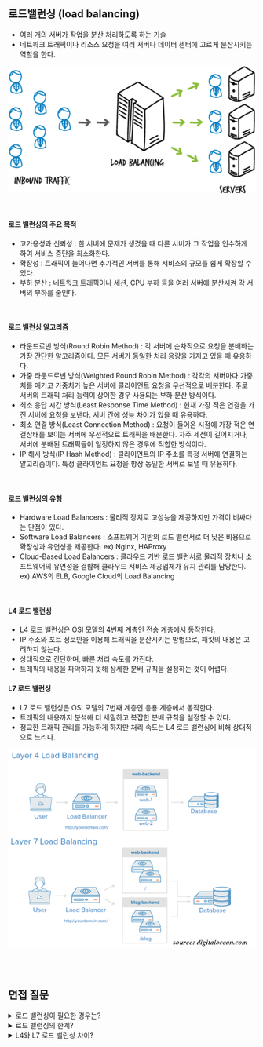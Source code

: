 ## 로드밸런싱 (load balancing)

- 여러 개의 서버가 작업을 분산 처리하도록 하는 기술
- 네트워크 트래픽이나 리소스 요청을 여러 서버나 데이터 센터에 고르게 분산시키는 역할을 한다.

![Alt text](img/image-2.png)

<br>

#### 로드 밸런싱의 주요 목적

- 고가용성과 신뢰성 : 한 서버에 문제가 생겼을 때 다른 서버가 그 작업을 인수하게 하여 서비스 중단을 최소화한다.
- 확장성 : 트래픽이 늘어나면 추가적인 서버를 통해 서비스의 규모를 쉽게 확장할 수 있다.
- 부하 분산 : 네트워크 트래픽이나 세션, CPU 부하 등을 여러 서버에 분산시켜 각 서버의 부하를 줄인다.

<br>

#### 로드 밸런싱 알고리즘

- 라운드로빈 방식(Round Robin Method) : 각 서버에 순차적으로 요청을 분배하는 가장 간단한 알고리즘이다.
  모든 서버가 동일한 처리 용량을 가지고 있을 때 유용하다.
- 가중 라운드로빈 방식(Weighted Round Robin Method) : 각각의 서버마다 가중치를 매기고 가중치가 높은 서버에 클라이언트 요청을 우선적으로 배분한다. 주로 서버의 트래픽 처리 능력이 상이한 경우 사용되는 부하 분산 방식이다.
- 최소 응답 시간 방식(Least Response Time Method) : 현재 가장 적은 연결을 가진 서버에 요청을 보낸다.
  서버 간에 성능 차이가 있을 때 유용하다.
- 최소 연결 방식(Least Connection Method) : 요청이 들어온 시점에 가장 적은 연결상태를 보이는 서버에 우선적으로 트래픽을 배분한다.
  자주 세션이 길어지거나, 서버에 분배된 트래픽들이 일정하지 않은 경우에 적합한 방식이다.
- IP 해시 방식(IP Hash Method) : 클라이언트의 IP 주소를 특정 서버에 연결하는 알고리즘이다.
  특정 클라이언트 요청을 항상 동일한 서버로 보낼 때 유용하다.

<br>

#### 로드 밸런싱의 유형

- Hardware Load Balancers : 물리적 장치로 고성능을 제공하지만 가격이 비싸다는 단점이 있다.
- Software Load Balancers : 소프트웨어 기반의 로드 밸런서로 더 낮은 비용으로 확장성과 유연성을 제공한다. ex) Nginx, HAProxy
- Cloud-Based Load Balancers : 클라우드 기반 로드 밸런서로 물리적 장치나 소프트웨어의 유연성을 결합해 클라우드 서비스 제공업체가 유지 관리를 담당한다.
  ex) AWS의 ELB, Google Cloud의 Load Balancing

<br>

#### L4 로드 밸런싱

- L4 로드 밸런싱은 OSI 모델의 4번째 계층인 전송 계층에서 동작한다.
- IP 주소와 포트 정보만을 이용해 트래픽을 분산시키는 방법으로, 패킷의 내용은 고려하지 않는다.
- 상대적으로 간단하며, 빠른 처리 속도를 가진다.
- 트래픽의 내용을 파악하지 못해 상세한 분배 규칙을 설정하는 것이 어렵다.

#### L7 로드 밸런싱

- L7 로드 밸런싱은 OSI 모델의 7번째 계층인 응용 계층에서 동작한다.
- 트래픽의 내용까지 분석해 더 세밀하고 복잡한 분배 규칙을 설정할 수 있다.
- 정교한 트래픽 관리를 가능하게 하지만 처리 속도는 L4 로드 밸런싱에 비해 상대적으로 느리다.

![Alt text](img/image-3.png)

<br>
<br>

## 면접 질문

<details>
<summary>로드 밸런싱이 필요한 경우는?</summary>
<div markdown="1">

사용자 수가 많거나 트래픽이 많이 발생하는 서비스에서 필수적입니다.
또한, 서비스의 중단 없이 지속적으로 가용성을 유지해야 하는 경우나, 서비스의 확장성을 높이고자 하는 경우에도 로드 밸런싱이 필요합니다.

</div>
</details>

<details>
<summary>로드 밸런싱의 한계?</summary>
<div markdown="1">

로드 밸런싱은 트래픽 분산에 효과적이지만, 모든 서버가 동일한 작업을 수행할 수 있다는 전제하에 동작합니다.
따라서 특정 서버에만 존재하는 리소스에 대한 요청을 처리하는 데에는 한계가 있을 수 있습니다.

</div>
</details>

<details>
<summary>L4와 L7 로드 밸런싱 차이?</summary>
<div markdown="1">

L4 로드 밸런싱은 처리 속도가 빠르지만, 분배 규칙이 간단합니다.
반면, L7 로드 밸런싱은 더 복잡한 분배 규칙을 설정할 수 있지만 처리 속도가 상대적으로 느립니다.

</div>
</details>
